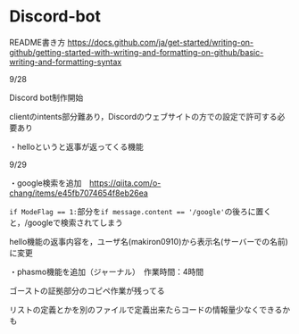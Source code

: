 # Discord-bot
README書き方  https://docs.github.com/ja/get-started/writing-on-github/getting-started-with-writing-and-formatting-on-github/basic-writing-and-formatting-syntax

9/28

Discord bot制作開始

clientのintents部分難あり，Discordのウェブサイトの方での設定で許可する必要あり

・helloというと返事が返ってくる機能

9/29

・google検索を追加　https://qiita.com/o-chang/items/e45fb7074654f8eb26ea

`if ModeFlag == 1:`部分を`if message.content == '/google'`の後ろに置くと，/googleで検索されてしまう

hello機能の返事内容を，ユーザ名(makiron0910)から表示名(サーバーでの名前)に変更

・phasmo機能を追加（ジャーナル）　作業時間：4時間

ゴーストの証拠部分のコピペ作業が残ってる

リストの定義とかを別のファイルで定義出来たらコードの情報量少なくできるかも
